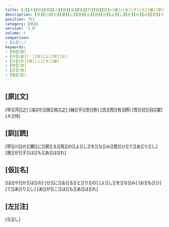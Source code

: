 ```yaml
---
title: [（][大][伴][坂][上][郎][女][従][竹][田][庄]<[贈]>[女][子][大][嬢][歌][二][首][）]
description: [早][川][の][瀬][に][居][る][鳥][の][よ][し][を][な][み][思][ひ][て][あ][り][し][我][が][子][は][も][あ][は][れ]
position: 761
category: [巻]4
version: '1.0'
volume: 4
comparison:
- [な][し]
keywords:
- [相][聞]
- [作][者][：][坂][上][郎][女]
- [大][伴][坂][上][大][嬢]
- [序][詞]
- [恋][情]
- [贈][答]
---
```


## [原][文]

[早][河][之] [湍][尓][居][鳥][之] [縁][乎][奈][弥] [念][而][有][師] [吾][兒][羽][裳][Ａ][怜]

## [訓][読]

[早][川][の][瀬][に][居][る][鳥][の][よ][し][を][な][み][思][ひ][て][あ][り][し][我][が][子][は][も][あ][は][れ]

## [仮][名]

[は][や][か][は][の] [せ][に][ゐ][る][と][り][の] [よ][し][を][な][み] [お][も][ひ][て][あ][り][し] [あ][が][こ][は][も][あ][は][れ]

## [左][注]

[な][し]
